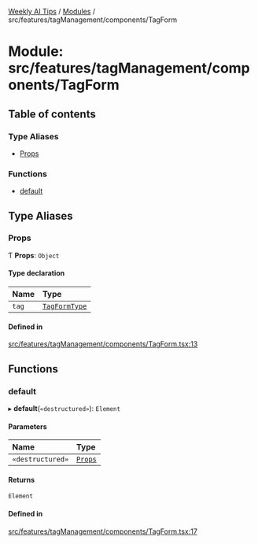 [Weekly AI Tips](../README.md) / [Modules](../modules.md) / src/features/tagManagement/components/TagForm

# Module: src/features/tagManagement/components/TagForm

## Table of contents

### Type Aliases

- [Props](src_features_tagManagement_components_TagForm.md#props)

### Functions

- [default](src_features_tagManagement_components_TagForm.md#default)

## Type Aliases

### Props

Ƭ **Props**: `Object`

#### Type declaration

| Name | Type |
| :------ | :------ |
| `tag` | [`TagFormType`](src_features_tagManagement_types_TagEntity.md#tagformtype) |

#### Defined in

[src/features/tagManagement/components/TagForm.tsx:13](https://github.com/alexsoyes/weekly-ai-tips/blob/a5c5a395ae8c55cfba018def4dd85212d123191c/src/features/tagManagement/components/TagForm.tsx#L13)

## Functions

### default

▸ **default**(`«destructured»`): `Element`

#### Parameters

| Name | Type |
| :------ | :------ |
| `«destructured»` | [`Props`](src_features_tagManagement_components_TagForm.md#props) |

#### Returns

`Element`

#### Defined in

[src/features/tagManagement/components/TagForm.tsx:17](https://github.com/alexsoyes/weekly-ai-tips/blob/a5c5a395ae8c55cfba018def4dd85212d123191c/src/features/tagManagement/components/TagForm.tsx#L17)
